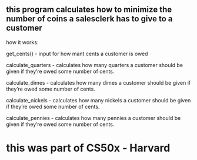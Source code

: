 ## this program calculates how to minimize the number of coins a salesclerk has to give to a customer

how it works:

get_cents() - input for how mant cents a customer is owed

calculate_quarters - calculates how many quarters a customer should be given 
if they’re owed some number of cents. 

calculate_dimes - calculates how many dimes a customer should be given 
if they’re owed some number of cents.

calculate_nickels - calculates how many nickels a customer should be given 
if they’re owed some number of cents.

calculate_pennies - calculates how many pennies a customer should be given 
if they’re owed some number of cents.

# this was part of CS50x - Harvard
